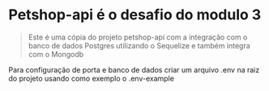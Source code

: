 # Petshop-api é o desafio do modulo 3

> Este é uma cópia do projeto petshop-api com a integração com o banco de dados Postgres utilizando o Sequelize e também integra com o Mongodb


Para configuração de porta e banco de dados criar um arquivo .env na raiz do projeto usando como exemplo o .env-example
